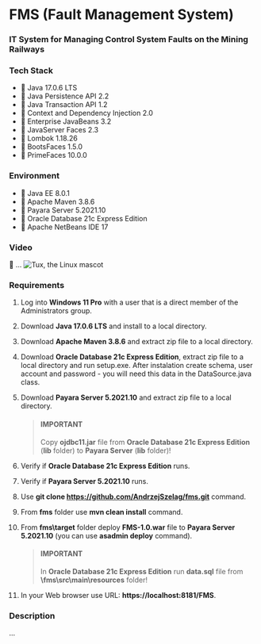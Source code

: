 # FMS (Fault Management System)
### IT System for Managing Control System Faults on the Mining Railways

### Tech Stack
* 🔶 Java 17.0.6 LTS
* 🔶 Java Persistence API 2.2
* 🔶 Java Transaction API 1.2
* 🔶 Context and Dependency Injection 2.0
* 🔶 Enterprise JavaBeans 3.2
* 🔶 JavaServer Faces 2.3
* 🔶 Lombok 1.18.26
* 🔶 BootsFaces 1.5.0
* 🔶 PrimeFaces 10.0.0


### Environment
* 🔶 Java EE 8.0.1
* 🔶 Apache Maven 3.8.6
* 🔶 Payara Server 5.2021.10
* 🔶 Oracle Database 21c Express Edition
* 🔶 Apache NetBeans IDE 17


### Video

🚀 ... ![Tux, the Linux mascot](/assets/images/tux.png)


### Requirements

1. Log into __Windows 11 Pro__ with a user that is a direct member of the Administrators group.
2. Download __Java 17.0.6 LTS__ and install to a local directory.
3. Download __Apache Maven 3.8.6__ and extract zip file to a local directory.
4. Download __Oracle Database 21c Express Edition__, extract zip file to a local directory and run setup.exe. After instalation create schema, user account and password - you will need this data in the DataSource.java class.
5. Download __Payara Server 5.2021.10__ and extract zip file to a local directory.

    > #### IMPORTANT
    > Copy __ojdbc11.jar__ file from __Oracle Database 21c Express Edition__ (__lib__ folder) to __Payara Server__ (__lib__ folder)!

7. Verify if __Oracle Database 21c Express Edition__ runs.
8. Verify if __Payara Server 5.2021.10__ runs.
9. Use __git clone https://github.com/AndrzejSzelag/fms.git__ command. 
10. From __fms__ folder use __mvn clean install__ command.
11. From __fms\target__ folder deploy __FMS-1.0.war__ file to __Payara Server 5.2021.10__ (you can use __asadmin deploy__ command).

    > #### IMPORTANT
    > In __Oracle Database 21c Express Edition__ run __data.sql__ file from __\fms\src\main\resources__ folder!

13. In your Web browser use URL: __https://localhost:8181/FMS__.

### Description

...
